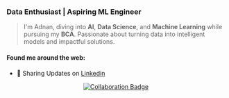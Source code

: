 
<div>
    <h3>    
    Data Enthusiast | Aspiring ML Engineer 
    </h3> 

   > I'm Adnan, diving into **AI**, **Data Science**, and **Machine Learning** while pursuing my **BCA**. Passionate about turning data into intelligent models and impactful solutions.
</div>

<div>
  
  <h4> Found me around the web: </h4>
  
  + 💼 Sharing Updates on <a href="https://www.linkedin.com/in/adnaaaen/">Linkedin </a> 
  </div>
  
<div align='center'>

[![Collaboration Badge](https://img.shields.io/badge/Got_a_cool_AI_project%3F-I’m_always_up_for_collaboration!-black?style=for-the-badge&logo=github&logoColor=white&labelColor=black)](mailto:your_email@example.com)


</div>



